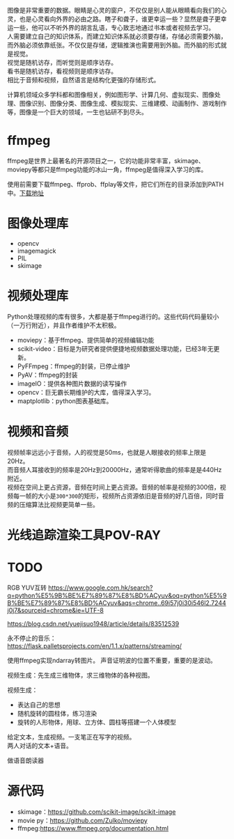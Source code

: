 图像是非常重要的数据。眼睛是心灵的窗户，不仅仅是别人能从眼睛看向我们的心灵，也是心灵看向外界的必由之路。瞎子和聋子，谁更幸运一些？显然是聋子更幸运一些，他可以不听外界的胡言乱语，专心致志地通过书本或者视频去学习。  
人需要建立自己的知识体系，而建立知识体系就必须要存储，存储必须需要外脑，而外脑必须依靠纸张。不仅仅是存储，逻辑推演也需要用到外脑。而外脑的形式就是视觉。  
视觉是随机访存，而听觉则是顺序访存。  
看书是随机访存，看视频则是顺序访存。  
相比于音频和视频，自然语言是结构化更强的存储形式。  

计算机领域众多学科都和图像相关，例如图形学、计算几何、虚拟现实、图像处理、图像识别、图像分类、图像生成、模拟现实、三维建模、动画制作、游戏制作等，图像是一个巨大的领域，一生也钻研不到尽头。 

# ffmpeg
ffmpeg是世界上最著名的开源项目之一，它的功能非常丰富，skimage、moviepy等都只是ffmpeg功能的冰山一角，ffmpeg是值得深入学习的库。  

使用前需要下载ffmpeg、ffprob、ffplay等文件，把它们所在的目录添加到PATH中。[下载地址](https://evermeet.cx/ffmpeg/)

# 图像处理库
* opencv
* imagemagick
* PIL
* skimage

# 视频处理库
Python处理视频的库有很多，大都是基于ffmpeg进行的。这些代码代码量较小（一万行附近），并且作者维护不太积极。

* moviepy：基于ffmpeg、提供简单的视频编辑功能
* scikit-video：目标是为研究者提供便捷地视频数据处理功能，已经3年无更新。
* PyFFmpeg：ffmpeg的封装，已停止维护
* PyAV：ffmpeg的封装
* imageIO：提供各种图片数据的读写操作
* opencv：巨无霸长期维护的大库，值得深入学习。
* maptplotlib：python图表基础库。

# 视频和音频
视频帧率远远小于音频，人的视觉是50ms，也就是人眼接收的频率上限是20Hz。  
而音频人耳接收到的频率是20Hz到20000Hz，通常听得歌曲的频率是是440Hz附近。  
视频在空间上更占资源，音频在时间上更占资源。音频的帧率是视频的300倍，视频每一帧的大小是`300*300`的矩形，视频所占资源依旧是音频的好几百倍，同时音频的压缩算法比视频更简单一些。    

# 光线追踪渲染工具POV-RAY


# TODO
RGB YUV互转
https://www.google.com.hk/search?q=python%E5%9B%BE%E7%89%87%E8%BD%ACyuv&oq=python%E5%9B%BE%E7%89%87%E8%BD%ACyuv&aqs=chrome..69i57j0i30i546l2.7244j0j7&sourceid=chrome&ie=UTF-8

https://blog.csdn.net/yuejisuo1948/article/details/83512539

永不停止的音乐：https://flask.palletsprojects.com/en/1.1.x/patterns/streaming/

使用ffmpeg实现ndarray转图片。
声音证明波的位置不重要，重要的是波动。

视频生成：先生成三维物体，求三维物体的各种视图。


视频生成：
* 表达自己的思想
* 随机旋转的圆柱体，练习渲染
* 旋转的人形物体，用球、立方体、圆柱等搭建一个人体模型


给定文本，生成视频。一支笔正在写字的视频。  
两人对话的文本+语音。

做语音朗读器

# 源代码
* skimage：https://github.com/scikit-image/scikit-image  
* movie py：https://github.com/Zulko/moviepy  
* ffmpeg:https://www.ffmpeg.org/documentation.html  